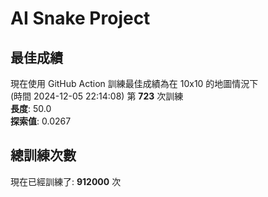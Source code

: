 
# AI Snake Project

## **最佳成績**







































































































































































































































現在使用 GitHub Action 訓練最佳成績為在 10x10 的地圖情況下  
(時間 2024-12-05 22:14:08) 第 **723** 次訓練  
**長度**: 50.0  
**探索值**: 0.0267















































































































































































































































































































































































































































































## 總訓練次數
現在已經訓練了: **912000** 次
